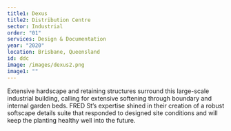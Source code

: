 ```yaml
---
title1: Dexus
title2: Distribution Centre
sector: Industrial
order: "01"
services: Design & Documentation
year: "2020"
location: Brisbane, Queensland
id: ddc
image: /images/dexus2.png
image1: ""
---
```

Extensive hardscape and retaining structures surround this large-scale industrial building, calling for extensive softening through boundary and internal garden beds. FRED St’s expertise shined in their creation of a robust softscape details suite that responded to designed site conditions and will keep the planting healthy well into the future.